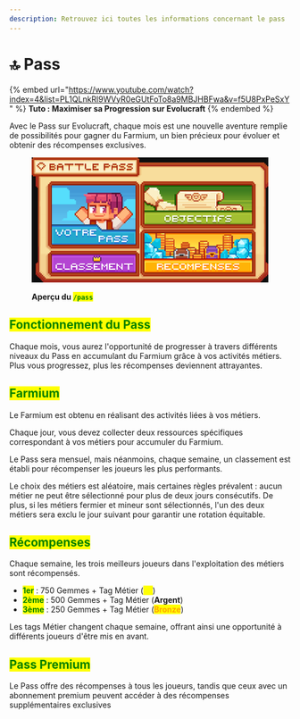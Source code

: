 ```yaml
---
description: Retrouvez ici toutes les informations concernant le pass
---
```


# 🔝 Pass

{% embed url="https://www.youtube.com/watch?index=4&list=PL1QLnkRl9WVyR0eGUtFoTo8a9MBJHBFwa&v=f5U8PxPeSxY" %}
**Tuto : Maximiser sa Progression sur Evolucraft**
{% endembed %}

Avec le Pass sur Evolucraft, chaque mois est une nouvelle aventure remplie de possibilités pour gagner du Farmium, un bien précieux pour évoluer et obtenir des récompenses exclusives.

<figure><img src="../.gitbook/assets/image (18).png" alt=""><figcaption><p><strong>Aperçu du </strong><mark style="color:green;"><strong><code>/pass</code></strong></mark></p></figcaption></figure>

## <mark style="color:green;">**Fonctionnement du Pass**</mark>

Chaque mois, vous aurez l'opportunité de progresser à travers différents niveaux du Pass en accumulant du Farmium grâce à vos activités métiers. Plus vous progressez, plus les récompenses deviennent attrayantes.

## <mark style="color:green;">Farmium</mark>

Le Farmium est obtenu en réalisant des activités liées à vos métiers.&#x20;

Chaque jour, vous devez collecter deux ressources spécifiques correspondant à vos métiers pour accumuler du Farmium.

Le Pass sera mensuel, mais néanmoins, chaque semaine, un classement est établi pour récompenser les joueurs les plus performants.

Le choix des métiers est aléatoire, mais certaines règles prévalent : aucun métier ne peut être sélectionné pour plus de deux jours consécutifs. De plus, si les métiers fermier et mineur sont sélectionnés, l'un des deux métiers sera exclu le jour suivant pour garantir une rotation équitable.

## <mark style="color:green;">**Récompenses**</mark>

Chaque semaine, les trois meilleurs joueurs dans l'exploitation des métiers sont récompensés.

* <mark style="color:green;">**1er**</mark> : 750 Gemmes + Tag Métier (<mark style="color:yellow;">**Or**</mark>)
* <mark style="color:green;">**2ème**</mark> : 500 Gemmes + Tag Métier (**Argent**)
* <mark style="color:green;">**3ème**</mark> : 250 Gemmes + Tag Métier (<mark style="color:orange;">**Bronze**</mark>)

Les tags Métier changent chaque semaine, offrant ainsi une opportunité à différents joueurs d'être mis en avant.

## <mark style="color:green;">Pass Premium</mark>

Le Pass offre des récompenses à tous les joueurs, tandis que ceux avec un abonnement premium peuvent accéder à des récompenses supplémentaires exclusives
